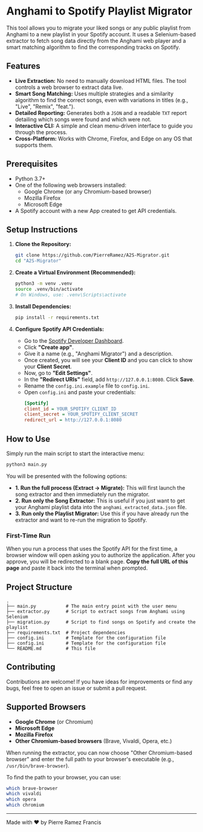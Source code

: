 # Anghami to Spotify Playlist Migrator

This tool allows you to migrate your liked songs or any public playlist from Anghami to a new playlist in your Spotify account. It uses a Selenium-based extractor to fetch song data directly from the Anghami web player and a smart matching algorithm to find the corresponding tracks on Spotify.


## Features

-   **Live Extraction:** No need to manually download HTML files. The tool controls a web browser to extract data live.
-   **Smart Song Matching:** Uses multiple strategies and a similarity algorithm to find the correct songs, even with variations in titles (e.g., "Live", "Remix", "feat.").
-   **Detailed Reporting:** Generates both a `JSON` and a readable `TXT` report detailing which songs were found and which were not.
-   **Interactive CLI:** A simple and clean menu-driven interface to guide you through the process.
-   **Cross-Platform:** Works with Chrome, Firefox, and Edge on any OS that supports them.

## Prerequisites

-   Python 3.7+
-   One of the following web browsers installed:
    -   Google Chrome (or any Chromium-based browser)
    -   Mozilla Firefox
    -   Microsoft Edge
-   A Spotify account with a new App created to get API credentials.

## Setup Instructions

1.  **Clone the Repository:**
    ```bash
    git clone https://github.com/PierreRamez/A2S-Migrator.git
    cd "A2S-Migrator"
    ```

2.  **Create a Virtual Environment (Recommended):**
    ```bash
    python3 -m venv .venv
    source .venv/bin/activate
    # On Windows, use: .venv\Scripts\activate
    ```

3.  **Install Dependencies:**
    ```bash
    pip install -r requirements.txt
    ```

4.  **Configure Spotify API Credentials:**
    -   Go to the [Spotify Developer Dashboard](https://developer.spotify.com/dashboard/).
    -   Click **"Create app"**.
    -   Give it a name (e.g., "Anghami Migrator") and a description.
    -   Once created, you will see your **Client ID** and you can click to show your **Client Secret**.
    -   Now, go to **"Edit Settings"**.
    -   In the **"Redirect URIs"** field, add `http://127.0.0.1:8080`. Click **Save**.
    -   Rename the `config.ini.example` file to `config.ini`.
    -   Open `config.ini` and paste your credentials:
        ```ini
        [Spotify]
        client_id = YOUR_SPOTIFY_CLIENT_ID
        client_secret = YOUR_SPOTIFY_CLIENT_SECRET
        redirect_url = http://127.0.0.1:8080
        ```

## How to Use

Simply run the main script to start the interactive menu:

```bash
python3 main.py
```

You will be presented with the following options:

-   **1. Run the full process (Extract -> Migrate):** This will first launch the song extractor and then immediately run the migrator.
-   **2. Run only the Song Extractor:** This is useful if you just want to get your Anghami playlist data into the `anghami_extracted_data.json` file.
-   **3. Run only the Playlist Migrator:** Use this if you have already run the extractor and want to re-run the migration to Spotify.

### First-Time Run

When you run a process that uses the Spotify API for the first time, a browser window will open asking you to authorize the application. After you approve, you will be redirected to a blank page. **Copy the full URL of this page** and paste it back into the terminal when prompted.

## Project Structure

```
.
├── main.py           # The main entry point with the user menu
├── extractor.py      # Script to extract songs from Anghami using Selenium
├── migration.py      # Script to find songs on Spotify and create the playlist
├── requirements.txt  # Project dependencies
├── config.ini        # Template for the configuration file
├── config.ini        # Template for the configuration file
└── README.md         # This file
```

## Contributing

Contributions are welcome! If you have ideas for improvements or find any bugs, feel free to open an issue or submit a pull request.

## Supported Browsers

- **Google Chrome** (or Chromium)
- **Microsoft Edge**
- **Mozilla Firefox**
- **Other Chromium-based browsers** (Brave, Vivaldi, Opera, etc.)

When running the extractor, you can now choose "Other Chromium-based browser" and enter the full path to your browser's executable (e.g., `/usr/bin/brave-browser`).

To find the path to your browser, you can use:
```bash
which brave-browser
which vivaldi
which opera
which chromium
```

---

Made with ❤️ by Pierre Ramez Francis
